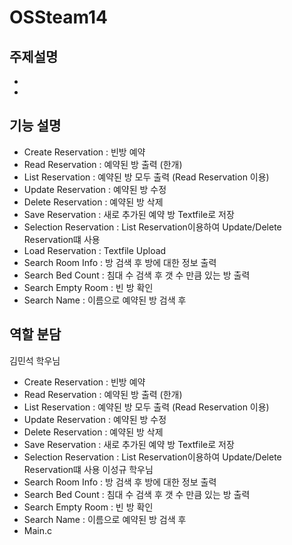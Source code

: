 # OSSteam14

## 주제설명
*
*
## 기능 설명
* Create Reservation : 빈방 예약
* Read Reservation : 예약된 방 출력 (한개)
* List Reservation : 예약된 방 모두 출력 (Read Reservation 이용)
* Update Reservation : 예약된 방 수정
* Delete Reservation : 예약된 방 삭제
* Save Reservation : 새로 추가된 예약 방 Textfile로 저장
* Selection Reservation : List Reservation이용하여 Update/Delete Reservation떄 사용
* Load Reservation : Textfile Upload
* Search Room Info : 방 검색 후 방에 대한 정보 출력
* Search Bed Count : 침대 수 검색 후 갯 수 만큼 있는 방 출력
* Search Empty Room : 빈 방 확인
* Search Name : 이름으로 예약된 방 검색 후 
## 역할 분담
김민석 학우님
* Create Reservation : 빈방 예약
* Read Reservation : 예약된 방 출력 (한개)
* List Reservation : 예약된 방 모두 출력 (Read Reservation 이용)
* Update Reservation : 예약된 방 수정
* Delete Reservation : 예약된 방 삭제
* Save Reservation : 새로 추가된 예약 방 Textfile로 저장
* Selection Reservation : List Reservation이용하여 Update/Delete Reservation떄 사용
이성규 학우님
* Search Room Info : 방 검색 후 방에 대한 정보 출력
* Search Bed Count : 침대 수 검색 후 갯 수 만큼 있는 방 출력
* Search Empty Room : 빈 방 확인
* Search Name : 이름으로 예약된 방 검색 후 
* Main.c
